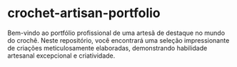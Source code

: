 # crochet-artisan-portfolio
Bem-vindo ao portfólio profissional de uma artesã de destaque no mundo do crochê. Neste repositório, você encontrará uma seleção impressionante de criações meticulosamente elaboradas, demonstrando habilidade artesanal excepcional e criatividade.
